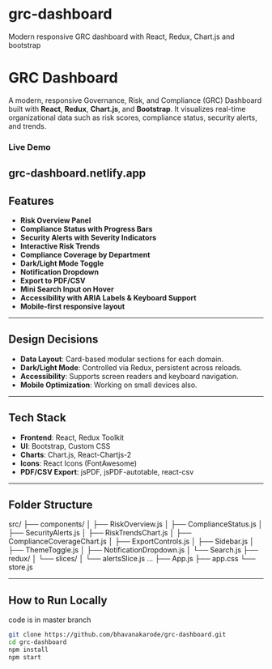 # grc-dashboard
Modern responsive GRC dashboard with React, Redux, Chart.js and bootstrap

#  GRC Dashboard

A modern, responsive Governance, Risk, and Compliance (GRC) Dashboard built with **React**, **Redux**, **Chart.js**, and **Bootstrap**. It visualizes real-time organizational data such as risk scores, compliance status, security alerts, and trends.

### Live Demo
grc-dashboard.netlify.app
---

##  Features

-  **Risk Overview Panel**
-  **Compliance Status with Progress Bars**
-  **Security Alerts with Severity Indicators**
-  **Interactive Risk Trends**
-  **Compliance Coverage by Department**
-  **Dark/Light Mode Toggle**
-  **Notification Dropdown**
-  **Export to PDF/CSV**
-  **Mini Search Input on Hover**
-  **Accessibility with ARIA Labels & Keyboard Support**
-  **Mobile-first responsive layout**

---

##  Design Decisions

- **Data Layout**: Card-based modular sections for each domain.
- **Dark/Light Mode**: Controlled via Redux, persistent across reloads.
- **Accessibility**: Supports screen readers and keyboard navigation.
- **Mobile Optimization**: Working  on small devices also.

---

##  Tech Stack

- **Frontend**: React, Redux Toolkit
- **UI**: Bootstrap, Custom CSS
- **Charts**: Chart.js, React-Chartjs-2
- **Icons**: React Icons (FontAwesome)
- **PDF/CSV Export**: jsPDF, jsPDF-autotable, react-csv

---

##  Folder Structure

src/
├── components/
│ ├── RiskOverview.js
│ ├── ComplianceStatus.js
│ ├── SecurityAlerts.js
│ ├── RiskTrendsChart.js
│ ├── ComplianceCoverageChart.js
│ ├── ExportControls.js
│ ├── Sidebar.js
│ ├── ThemeToggle.js
│ ├── NotificationDropdown.js
│ └── Search.js
├── redux/
│ └── slices/
│ └── alertsSlice.js ...
├── App.js
├── app.css
└── store.js


---

##  How to Run Locally
code is in master branch

```bash
git clone https://github.com/bhavanakarode/grc-dashboard.git
cd grc-dashboard
npm install
npm start





